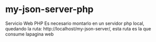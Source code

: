# my-json-server-php
Servicio Web PHP
Es necesario montarlo en un servidor php local, quedando la ruta: http://localhost/my-json-server/, esta ruta es la que consume lapagina web
